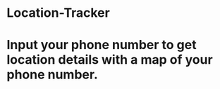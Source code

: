 # Location-Tracker

# Input your phone number to get location details with a map of your phone number.

